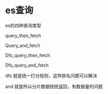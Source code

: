 # es查询

es的四种查询类型

query_then_fetch

Query_and_fetch

Dfs_query_then_fetch

Dfs_query_and_fetch

dfs 就是统一打分规则，这样排名问题可以解决

and 就是所以分片数据统统返回，有数据量的问题